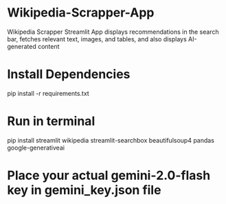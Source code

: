 # Wikipedia-Scrapper-App
Wikipedia Scrapper Streamlit App displays recommendations in the search bar, fetches relevant text, images, and tables, and also displays AI-generated content

# Install Dependencies
pip install -r requirements.txt
# Run in terminal
pip install streamlit wikipedia streamlit-searchbox beautifulsoup4 pandas google-generativeai
# Place your actual gemini-2.0-flash key in gemini_key.json file
